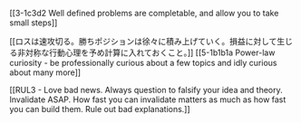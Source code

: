 [[3-1c3d2 Well defined problems are completable, and allow you to take small steps]]

[[ロスは速攻切る。勝ちポジションは徐々に積み上げていく。損益に対して生じる非対称な行動心理を予め計算に入れておくこと。]]
[[5-1b1b1a Power-law curiosity - be professionally curious about a few topics and idly curious about many more]]

[[RUL3 - Love bad news. Always question to falsify your idea and theory. Invalidate ASAP. How fast you can invalidate matters as much as how fast you can build them. Rule out bad explanations.]]